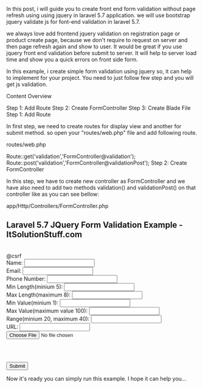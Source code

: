

In this post, i will guide you to create front end form validation without page refresh using using jquery in laravel 5.7 application. we will use bootstrap jquery validate js for font-end validation in laravel 5.7.

we always love add frontend jquery validation on registration page or product create page, because we don't require to request on server and then page refresh again and show to user. It would be great if you use jquery front end validation before submit to server. It will help to server load time and show you a quick errors on front side form.

In this example, i create simple form validation using jquery so, it can help to implement for your project. You need to just follow few step and you will get js validation.



Content Overview

 Step 1: Add Route
 Step 2: Create FormController
 Step 3: Create Blade File
Step 1: Add Route

In first step, we need to create routes for display view and another for submit method. so open your "routes/web.php" file and add following route.

routes/web.php

Route::get('validation','FormController@validation');
Route::post('validation','FormController@validationPost');
Step 2: Create FormController

In this step, we have to create new controller as FormController and we have also need to add two methods validation() and validationPost() on that controller like as you can see bellow:

app/Http/Controllers/FormController.php

<?php
  
namespace App\Http\Controllers;
  
use Illuminate\Http\Request;
  
class FormController extends Controller
{
    /**
     * Display a listing of the resource.
     *
     * @return \Illuminate\Http\Response
     */
    public function validation()
    {
        return view('validation');
    }
      
    /**
     * Display a listing of the resource.
     *
     * @return \Illuminate\Http\Response
     */
    public function validationPost(Request $request)
    {
       // Here you can write code of store data....
    }
}
Step 3: Create Blade File

In Last step, let's create validation.blade.php(resources/views/validation.blade.php) for form design and jquery form validation code here and put following code:

resources/views/validation.blade.php

Read Also: Laravel 5.7 - Pagination Link Customizations Example
<!DOCTYPE html>
<html>
  <head>
    <meta charset="utf-8">
    <title>Laravel 5.7 JQuery Form Validation Example - ItSolutionStuff.com</title>
    <link rel="stylesheet" href="{{asset('css/app.css')}}">
    <link rel="stylesheet" href="https://cdnjs.cloudflare.com/ajax/libs/twitter-bootstrap/4.1.3/css/bootstrap.min.css" />
    <script src="http://ajax.googleapis.com/ajax/libs/jquery/1.9.1/jquery.js"></script>  
    <script src="https://cdnjs.cloudflare.com/ajax/libs/twitter-bootstrap/4.1.3/js/bootstrap.min.js"></script>  
    <script src="https://cdn.jsdelivr.net/jquery.validation/1.16.0/jquery.validate.min.js"></script>
    <script src="https://cdn.jsdelivr.net/jquery.validation/1.16.0/additional-methods.min.js"></script>
  </head>
<body>
    <div class="container">
      <h2>Laravel 5.7 JQuery Form Validation Example - ItSolutionStuff.com</h2><br/>
  
      <form method="post" action="{{url('validation')}}" id="form">
        @csrf
  
        <div class="row">
          <div class="col-md-4"></div>
          <div class="form-group col-md-4">
            <label for="Name">Name:</label>
            <input type="text" class="form-control" name="name">
          </div>
        </div>
  
        <div class="row">
          <div class="col-md-4"></div>
          <div class="form-group col-md-4">
              <label for="Email">Email:</label>
              <input type="text" class="form-control" name="email">
          </div>
        </div>
  
        <div class="row">
            <div class="col-md-4"></div>
            <div class="form-group col-md-4">
              <label for="Number">Phone Number:</label>
              <input type="text" class="form-control" name="number">
            </div>
        </div>
  
        <div class="row">
            <div class="col-md-4"></div>
            <div class="form-group col-md-4">
              <label for="Min Length">Min Length(minium 5):</label>
              <input type="text" class="form-control" name="minlength">
            </div>
        </div>
  
          <div class="row">
            <div class="col-md-4"></div>
            <div class="form-group col-md-4">
              <label for="Max Length">Max Length(maximum 8):</label>
              <input type="text" class="form-control" name="maxlength">
            </div>
          </div>
  
          <div class="row">
            <div class="col-md-4"></div>
            <div class="form-group col-md-4">
              <label for="Min Value">Min Value(minium 1):</label>
              <input type="text" class="form-control" name="minvalue">
            </div>
          </div>
  
          <div class="row">
            <div class="col-md-4"></div>
            <div class="form-group col-md-4">
              <label for="Max Value">Max Value(maximum value 100):</label>
              <input type="text" class="form-control" name="maxvalue">
            </div>
          </div>
  
          <div class="row">
            <div class="col-md-4"></div>
            <div class="form-group col-md-4">
              <label for="Range">Range(minium 20, maximum 40):</label>
              <input type="text" class="form-control" name="range">
            </div>
          </div>
  
          <div class="row">
            <div class="col-md-4"></div>
            <div class="form-group col-md-4">
              <label for="Range">URL:</label>
              <input type="text" class="form-control" name="url">
            </div>
          </div>
  
        <div class="row">
          <div class="col-md-4"></div>
          <div class="form-group col-md-4">
            <input type="file" name="filename">    
         </div>
        </div>
  
        <div class="row">
          <div class="col-md-4"></div>
          <div class="form-group col-md-4" style="margin-top:60px">
            <button type="submit" class="btn btn-success">Submit</button>
          </div>
        </div>
  
      </form>
 
    </div>
   
<script>
 
    $(document).ready(function () {
 
    $('#form').validate({ // initialize the plugin
        rules: {
            name: {
                required: true
            },
            email: {
                required: true,
                email: true
            },
            number: {
                required: true,
                digits: true
            },
            minlength: {
                required: true,
                minlength: 5
            },
            maxlength: {
                required: true,
                maxlength: 8
            },
            minvalue: {
                required: true,
                min: 1
            },
            maxvalue: {
                required: true,
                max: 100
            },
            range: {
                required: true,
                range: [20, 40]
            },
            url: {
                required: true,
                url: true
            },
            filename: {
                required: true,
                extension: "jpeg|png"
            },
        }
    });
});
</script>
 
</body>
 
</html>
Now it's ready you can simply run this example.

I hope it can help you...

